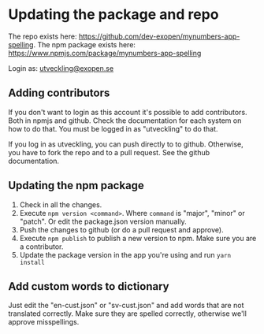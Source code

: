 # Updating the package and repo
The repo exists here: https://github.com/dev-exopen/mynumbers-app-spelling.
The npm package exists here: https://www.npmjs.com/package/mynumbers-app-spelling

Login as: utveckling@exopen.se

## Adding contributors
If you don't want to login as this account it's possible to add contributors. Both in npmjs and github. Check the documentation for each system on how to do that. You must be logged in as "utveckling" to do that.

If you log in as utveckling, you can push directly to to github. Otherwise, you have to fork the repo and to a pull request. See the github documentation.

## Updating the npm package
1. Check in all the changes.
2. Execute `npm version <command>`. Where `command` is "major", "minor" or "patch". Or edit the package.json version manually.
3. Push the changes to github (or do a pull request and approve).
4. Execute `npm publish` to publish a new version to npm. Make sure you are a contributor.
5. Update the package version in the app you're using and run `yarn install`

## Add custom words to dictionary
Just edit the "en-cust.json" or "sv-cust.json" and add words that are not translated correctly. Make sure they are spelled correctly, otherwise we'll approve misspellings.